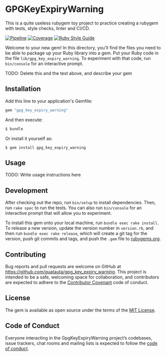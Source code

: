 # GPGKeyExpiryWarning

This is a quite useless rubygem toy project to practice creating a rubygem with tests, style checks, linter and CI/CD.

[![Pipeline](https://gitlab.com/quatauta/gpg_key_expiry_warning/badges/master/pipeline.svg)](https://gitlab.com/quatauta/gpg_key_expiry_warning/-/commits/master)
[![Coverage](https://gitlab.com/quatauta/gpg_key_expiry_warning/badges/master/coverage.svg)](https://gitlab.com/quatauta/gpg_key_expiry_warning/-/commits/master)
[![Ruby Style Guide](https://img.shields.io/badge/code_style-standard-brightgreen.svg)](https://github.com/testdouble/standard)

Welcome to your new gem! In this directory, you'll find the files you need to be able to package up your Ruby library into a gem. Put your Ruby code in the file `lib/gpg_key_expiry_warning`. To experiment with that code, run `bin/console` for an interactive prompt.

TODO: Delete this and the text above, and describe your gem

## Installation

Add this line to your application's Gemfile:

```ruby
gem "gpg_key_expiry_warning"
```

And then execute:

```sh
$ bundle
```

Or install it yourself as:

```
$ gem install gpg_key_expiry_warning
```

## Usage

TODO: Write usage instructions here

## Development

After checking out the repo, run `bin/setup` to install dependencies. Then, run `rake spec` to run the tests. You can also run `bin/console` for an interactive prompt that will allow you to experiment.

To install this gem onto your local machine, run `bundle exec rake install`. To release a new version, update the version number in `version.rb`, and then run `bundle exec rake release`, which will create a git tag for the version, push git commits and tags, and push the `.gem` file to [rubygems.org](https://rubygems.org).

## Contributing

Bug reports and pull requests are welcome on GitHub at https://github.com/quatauta/gpg_key_expiry_warning. This project is intended to be a safe, welcoming space for collaboration, and contributors are expected to adhere to the [Contributor Covenant](http://contributor-covenant.org) code of conduct.

## License

The gem is available as open source under the terms of the [MIT License](https://opensource.org/licenses/MIT).

## Code of Conduct

Everyone interacting in the GpgKeyExpiryWarning project’s codebases, issue trackers, chat rooms and mailing lists is expected to follow the [code of conduct](https://github.com/quatauta/gpg_key_expiry_warning/blob/master/CODE_OF_CONDUCT.md).
